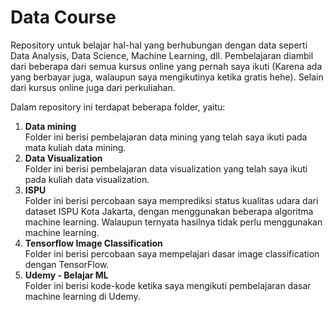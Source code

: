 # Data Course
Repository untuk belajar hal-hal yang berhubungan dengan data seperti Data Analysis, Data Science, Machine Learning, dll. Pembelajaran diambil dari beberapa dari semua kursus online yang pernah saya ikuti (Karena ada yang berbayar juga, walaupun saya mengikutinya ketika gratis hehe). Selain dari kursus online juga dari perkuliahan.  

Dalam repository ini terdapat beberapa folder, yaitu:

1. **Data mining**  
Folder ini berisi pembelajaran data mining yang telah saya ikuti pada mata kuliah data mining.
2. **Data Visualization**  
Folder ini berisi pembelajaran data visualization yang telah saya ikuti pada kuliah data visualization.  
3. **ISPU**  
Folder ini berisi percobaan saya memprediksi status kualitas udara dari dataset ISPU Kota Jakarta, dengan menggunakan beberapa algoritma machine learning. Walaupun ternyata hasilnya tidak perlu menggunakan machine learning.
4. **Tensorflow Image Classification**  
Folder ini berisi percobaan saya mempelajari dasar image classification dengan TensorFlow.
5. **Udemy - Belajar ML**  
Folder ini berisi kode-kode ketika saya mengikuti pembelajaran dasar machine learning di Udemy.